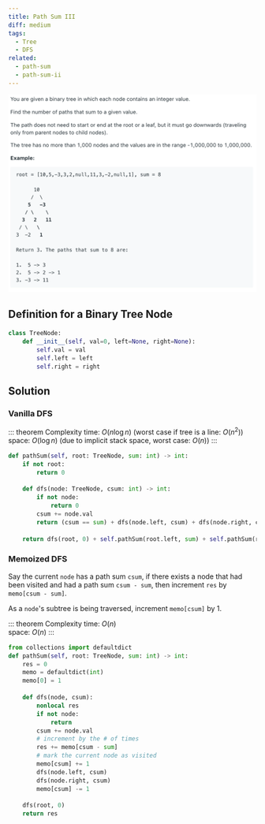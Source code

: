 ```yaml
---
title: Path Sum III
diff: medium
tags:
  - Tree
  - DFS
related:
  - path-sum
  - path-sum-ii
---
```


<img class="medium-zoom" src="/algo/path-sum-iii.png" alt="https://leetcode.com/problems/path-sum-iii">

## Definition for a Binary Tree Node

```py
class TreeNode:
    def __init__(self, val=0, left=None, right=None):
        self.val = val
        self.left = left
        self.right = right
```

## Solution

### Vanilla DFS

::: theorem Complexity
time: $O(n\log n)$ (worst case if tree is a line: $O(n^2)$)  
space: $O(\log n)$ (due to implicit stack space, worst case: $O(n)$)
:::

```py
def pathSum(self, root: TreeNode, sum: int) -> int:
    if not root:
        return 0

    def dfs(node: TreeNode, csum: int) -> int:
        if not node:
            return 0
        csum += node.val
        return (csum == sum) + dfs(node.left, csum) + dfs(node.right, csum)

    return dfs(root, 0) + self.pathSum(root.left, sum) + self.pathSum(root.right, sum)
```

### Memoized DFS

Say the current `node` has a path sum `csum`, if there exists a node that had been visited and had a path sum `csum - sum`, then increment `res` by `memo[csum - sum]`.

As a `node`'s subtree is being traversed, increment `memo[csum]` by $1$.

::: theorem Complexity
time: $O(n)$  
space: $O(n)$
:::

```py
from collections import defaultdict
def pathSum(self, root: TreeNode, sum: int) -> int:
    res = 0
    memo = defaultdict(int)
    memo[0] = 1

    def dfs(node, csum):
        nonlocal res
        if not node:
            return
        csum += node.val
        # increment by the # of times
        res += memo[csum - sum]
        # mark the current node as visited
        memo[csum] += 1
        dfs(node.left, csum)
        dfs(node.right, csum)
        memo[csum] -= 1

    dfs(root, 0)
    return res
```
